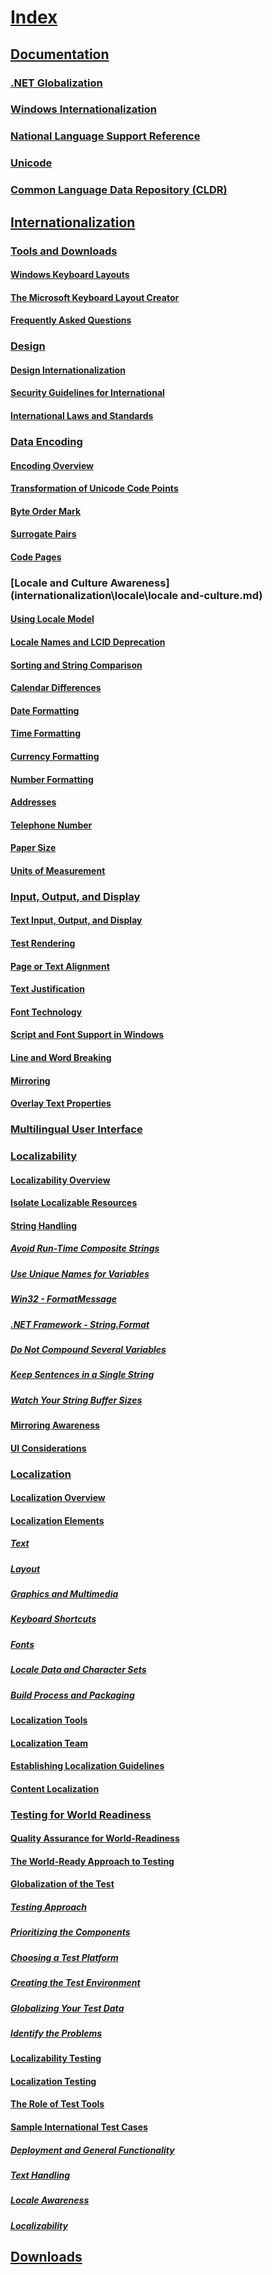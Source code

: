 # [Index](index.md)
## [Documentation](https://msdn.microsoft.com/en-us/library/dd318661)
### [.NET Globalization](https://msdn.microsoft.com/en-us/library/system.globalization(v=vs.110).aspx)
### [Windows Internationalization](https://dev.windows.com/en-us/internationalization)
### [National Language Support Reference](https://msdn.microsoft.com/library/windows/desktop/dd319083(v=vs.85).aspx)
### [Unicode](http://www.unicode.org/)
### [Common Language Data Repository (CLDR)](http://cldr.unicode.org/)
## [Internationalization](internationalization/index.md)
### [Tools and Downloads](internationalization/keyboard-layout-creator.md)
#### [Windows Keyboard Layouts](windows-keyboard-layouts.md)
#### [The Microsoft Keyboard Layout Creator](keyboard-layout-creator.md)
#### [Frequently Asked Questions](frequently-asked-questions.md)
### [Design]()
#### [Design Internationalization]()
#### [Security Guidelines for International]()
#### [International Laws and Standards]()
### [Data Encoding](internationalization\encoding\data-encoding.md)
#### [Encoding Overview](internationalization\encoding\encoding-overview.md)
#### [Transformation of Unicode Code Points](internationalization\encoding\transformations-of-unicode-code-points.md)
#### [Byte Order Mark](internationalization\encoding\byte-order-mark.md)
#### [Surrogate Pairs](internationalization\encoding\surrogate-pairs.md)
#### [Code Pages](internationalization\encoding\code-pages.md)
### [Locale and Culture Awareness](internationalization\locale\locale and-culture.md)
#### [Using Locale Model](internationalization\locale\locale-model.md)
#### [Locale Names and LCID Deprecation]()
#### [Sorting and String Comparison](internationalization\locale\sorting-and-string-comparison.md)
#### [Calendar Differences](internationalization\locale\calendar-differences.md)
#### [Date Formatting](internationalization\locale\date-formatting.md)
#### [Time Formatting](internationalization\locale\time-formatting.md)
#### [Currency Formatting](internationalization\locale\currency-formatting.md)
#### [Number Formatting](internationalization\locale\number-formatting.md)
#### [Addresses](internationalization\locale\addresses.md)
#### [Telephone Number](internationalization\locale\telephone-number.md)
#### [Paper Size](internationalization\locale\paper-size.md)
#### [Units of Measurement](internationalization\locale\units-of-measurement.md)
### [Input, Output, and Display]()
#### [Text Input, Output, and Display](text-input.md)
#### [Test Rendering](text-rendering.md)
#### [Page or Text Alignment](page-or-text-alignment.md)
#### [Text Justification](text-justification.md)
#### [Font Technology](font-technology.md)
#### [Script and Font Support in Windows]()
#### [Line and Word Breaking](line-and-word-breaking.md)
#### [Mirroring](mirroring.md)
#### [Overlay Text Properties]()
### [Multilingual User Interface](multilingual-user-interface.md)
### [Localizability]()
#### [Localizability Overview](localizability-overview.md)
#### [Isolate Localizable Resources](isolate-localizable-resources.md)
#### [String Handling](string-handling.md)
##### [Avoid Run-Time Composite Strings](avoid-run-time-composite-strings.md)
##### [Use Unique Names for Variables]()
##### [Win32 - FormatMessage](win32-formatmessage.md)
##### [.NET Framework - String.Format](dotnet-framework-string-format.md)
##### [Do Not Compound Several Variables](do-not-compound-several-variables.md)
##### [Keep Sentences in a Single String](keep-sentences-in-a-single-string.md)
##### [Watch Your String Buffer Sizes](watch-your-string-buffer-sizes.md)
#### [Mirroring Awareness](mirroring-awareness.md)
#### [UI Considerations](ui-considerations.md)
### [Localization](localization.md)
#### [Localization Overview](localization-overview.md)
#### [Localization Elements](localization-elements.md)
##### [Text](text.md)
##### [Layout](layout.md)
##### [Graphics and Multimedia](graphics-and-multimedia.md)
##### [Keyboard Shortcuts](keyboard-shortcuts.md)
##### [Fonts](fonts.md)
##### [Locale Data and Character Sets](locale-data-and-character-sets.md)
##### [Build Process and Packaging](build-process-and-packaging.md)
#### [Localization Tools](localization-tools.md)
#### [Localization Team](localization-team.md)
#### [Establishing Localization Guidelines](establishing-localization-guidelines.md)
#### [Content Localization](content-localization.md)
### [Testing for World Readiness](testing-for-world-readiness.md)
#### [Quality Assurance for World-Readiness](quality-assurance-for-world-readiness.md)
#### [The World-Ready Approach to Testing](the-world-ready-approach-to-testing.md)
#### [Globalization of the Test](globalization-of-the-test.md)
##### [Testing Approach](testing-approach.md)
##### [Prioritizing the Components](prioritizing-the-components.md)
##### [Choosing a Test Platform](choosing-a-test-platform.md)
##### [Creating the Test Environment](creating-the-test-environment.md)
##### [Globalizing Your Test Data](globalizing-your-test-data.md)
##### [Identify the Problems](identify-globalization-problem.md)
#### [Localizability Testing](localizability-testing.md)
#### [Localization Testing](localization-testing.md)
#### [The Role of Test Tools](the-role-of-test-tools.md)
#### [Sample International Test Cases](sample-international-test-cases.md)
##### [Deployment and General Functionality](test-cases-for-deployment-and-general-functionality.md)
##### [Text Handling](test-cases-for-text-handling.md)
##### [Locale Awareness](test-cases-for-locale-awareness.md)
##### [Localizability](test-cases-for-localizability.md)
## [Downloads](downloads.md)